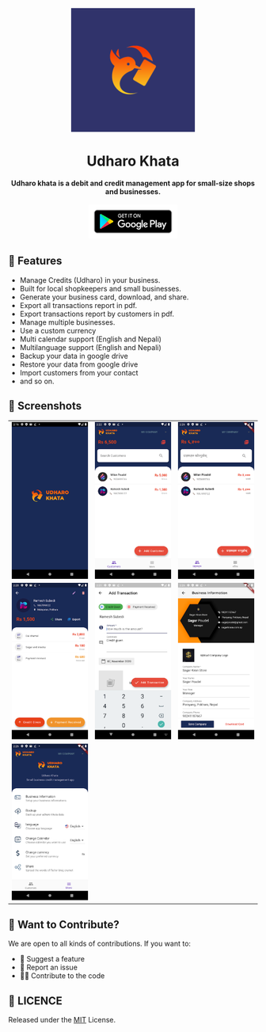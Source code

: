 <div align="center">
  <img src="resources/logo.png" alt="Daily Logo" width="250">
  <h1>Udharo Khata</h1>
  <strong>Udharo khata is a debit and credit management app for small-size shops and businesses.</strong>
</div>
<br>
<div align="center">
<a href="https://play.google.com/store/apps/details?id=com.udharo.khata">
<img src="resources/google-play-badge.png" alt="Daily Logo" width="180">
</a>
</div>

## 🎁 Features

- Manage Credits (Udharo) in your business.
- Built for local shopkeepers and small businesses.
- Generate your business card, download, and share.
- Export all transactions report in pdf.
- Export transactions report by customers in pdf.
- Manage multiple businesses.
- Use a custom currency
- Multi calendar support (English and Nepali)
- Multilanguage support (English and Nepali)
- Backup your data in google drive
- Restore your data from google drive
- Import customers from your contact
- and so on.

## 📱 Screenshots

|                                                       |                                                       |                                                       |
| ----------------------------------------------------- | ----------------------------------------------------- | ----------------------------------------------------- |
| ![alt text](resources/splash.png "Splash")            | ![alt text](resources/Screenshot1.png "Screenshot 1") | ![alt text](resources/Screenshot2.png "Screenshot 2") |
| ![alt text](resources/Screenshot3.png "Screenshot 3") | ![alt text](resources/Screenshot4.png "Screenshot 4") | ![alt text](resources/Screenshot5.png "Screenshot 5") |
| ![alt text](resources/Screenshot6.png "Screenshot 6") |                                                       |                                                       |

## 🙌 Want to Contribute?

We are open to all kinds of contributions. If you want to:

- 🤔 Suggest a feature
- 🐛 Report an issue
- 👨‍💻 Contribute to the code

## 📑 LICENCE

Released under the [MIT](./LICENSE) License.<br>
